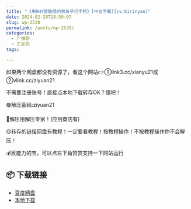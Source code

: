 ```yaml
---
title: "《用RHY替敏感的男孩子打手枪》[中文字幕][cv:kirinyan]"
date: 2024-02-28T18:59:07
slug: wp-2538
permalink: /posts/wp-2538/
categories:
  - 广播剧
  - 乙女抓
tags:

---
```


如果两个网盘都没有资源了，看这个网站👉①link3.cc/xianyu21或②vlink.cc/ziyuan21

不需要注册账号！直接点本地下载转存OK？懂吧！

🟢解压密码:ziyuan21

🔵解压用解压专家！(应用商店有)

🟡转存的链接网盘有教程！一定要看教程！按教程操作！不按教程操作你不会解压！

💰🈶能力的宝，可以点左下角赞赏支持一下网站运行

## 📦 下载链接
- [百度网盘](https://blziyuan21.com/pay-download/2538?key=cc0af78bc0&down_id=0)
- [本地下载](https://blziyuan21.com/pay-download/2538?key=cc0af78bc0&down_id=1)

